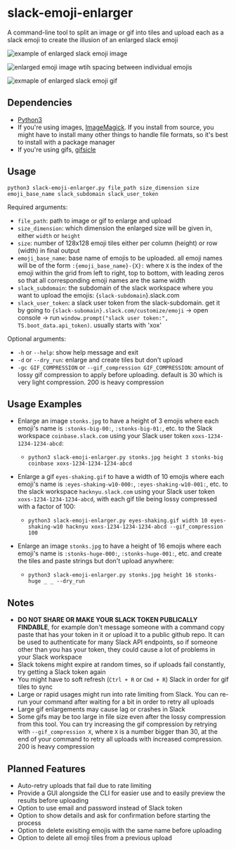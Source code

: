 # slack-emoji-enlarger

A command-line tool to split an image or gif into tiles and upload each as a slack emoji to create the illusion of an enlarged slack emoji

![example of enlarged slack emoji image](https://user-images.githubusercontent.com/18149939/91142815-77996c80-e67f-11ea-87ec-08996111848a.png)

![enlarged emoji image wtih spacing between individual emojis](https://user-images.githubusercontent.com/18149939/91142862-8f70f080-e67f-11ea-9fcd-7a24ee56aa3d.png)

![exmaple of enlarged slack emoji gif](https://user-images.githubusercontent.com/18149939/91186739-640cf680-e6bd-11ea-8b67-1414417bdc85.gif)

## Dependencies

- [Python3](https://www.python.org/downloads/)
- If you're using images, [ImageMagick](https://imagemagick.org/script/download.php). If you install from source, you might have to install many other things to handle file formats, so it's best to install with a package manager
- If you're using gifs, [gifsicle](https://www.lcdf.org/gifsicle/)

## Usage
`python3 slack-emoji-enlarger.py file_path size_dimension size emoji_base_name slack_subdomain slack_user_token`

Required arguments:
- `file_path`: path to image or gif to enlarge and upload
- `size_dimension`: which dimension the enlarged size will be given in, either `width` or `height`
- `size`: number of 128x128 emoji tiles either per column (height) or row (width) in final output
- `emoji_base_name`: base name of emojis to be uploaded. all emoji names will be of the form `:{emoji_base_name}-{X}:` where `X` is the index of the emoji within the grid from left to right, top to bottom, with leading zeros so that all corresponding emoji names are the same width
- `slack_subdomain`: the subdomain of the slack workspace where you want to upload the emojis: {`slack-subdomain`}.slack.com
- `slack_user_token`:  a slack user token from the slack-subdomain. get it by going to `{slack-subomain}.slack.com/customize/emoji` -> open console -> run `window.prompt("slack user token:", TS.boot_data.api_token)`. usually starts with 'xox'

Optional arguments:
- `-h` or `--help`: show help message and exit
- `-d` or `--dry_run`: enlarge and create tiles but don't upload
- `-gc GIF_COMPRESSION` or `--gif_compression GIF_COMPRESSION`: amount of lossy gif compression to apply before uploading. default is 30 which is very light compression. 200 is heavy compression


## Usage Examples

- Enlarge an image `stonks.jpg` to have a height of 3 emojis where each emoji's name is `:stonks-big-00:`, `:stonks-big-01:`, etc. to the Slack workspace `coinbase.slack.com` using your Slack user token `xoxs-1234-1234-1234-abcd`:
  - `python3 slack-emoji-enlarger.py stonks.jpg height 3 stonks-big coinbase xoxs-1234-1234-1234-abcd`

- Enlarge a gif `eyes-shaking.gif` to have a width of 10 emojis where each emoji's name is `:eyes-shaking-w10-000:`, `:eyes-shaking-w10-001:`, etc. to the slack workspace `hacknyu.slack.com` using your Slack user token `xoxs-1234-1234-1234-abcd`, with each gif tile being lossy compressed with a factor of 100:
  - `python3 slack-emoji-enlarger.py eyes-shaking.gif width 10 eyes-shaking-w10 hacknyu xoxs-1234-1234-1234-abcd --gif_compression 100`

- Enlarge an image `stonks.jpg` to have a height of 16 emojis where each emoji's name is `:stonks-huge-000:`, `:stonks-huge-001:`, etc. and create the tiles and paste strings but don't upload anywhere:
  - `python3 slack-emoji-enlarger.py stonks.jpg height 16 stonks-huge _ _ --dry_run`

## Notes
- **DO NOT SHARE OR MAKE YOUR SLACK TOKEN PUBLICALLY FINDABLE**, for example don't message someone with a command copy paste that has your token in it or upload it to a public github repo. It can be used to authenticate for many Slack API endpoints, so if someone other than you has your token, they could cause a lot of problems in your Slack workspace
- Slack tokens might expire at random times, so if uploads fail constantly, try getting a Slack token again
- You might have to soft refresh (`Ctrl + R` or `Cmd + R`) Slack in order for gif tiles to sync
- Large or rapid usages might run into rate limiting from Slack. You can re-run your command after waiting for a bit in order to retry all uploads
- Large gif enlargements may cause lag or crashes in Slack
- Some gifs may be too large in file size even after the lossy compression from this tool. You can try increasing the gif compression by retrying with `--gif_compression X`, where `X` is a number bigger than 30, at the end of your command to retry all uploads with increased compression. 200 is heavy compression

## Planned Features
- Auto-retry uploads that fail due to rate limiting
- Provide a GUI alongside the CLI for easier use and to easily preview the results before uploading
- Option to use email and password instead of Slack token
- Option to show details and ask for confirmation before starting the process
- Option to delete exisiting emojis with the same name before uploading
- Option to delete all emoji tiles from a previous upload
